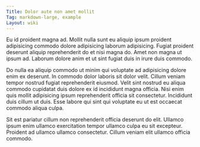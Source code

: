 ```yaml
---
Title: Dolor aute non amet mollit
Tag: markdown-large, example
Layout: wiki
---
```

Eu id proident magna ad. Mollit nulla sunt eu aliquip ipsum proident adipisicing commodo dolore adipisicing laborum adipisicing. Fugiat proident deserunt aliquip reprehenderit do et nisi magna do. Amet non magna ut ipsum ad. Laborum dolore anim et ut sint fugiat duis in irure duis commodo.

Do nulla ea aliquip commodo ut minim qui voluptate ad adipisicing dolore enim ex deserunt. In commodo dolor laboris sit dolor velit. Cillum veniam tempor nostrud fugiat reprehenderit eiusmod. Velit sint nostrud eu aliqua commodo cupidatat duis dolore ex id incididunt magna officia. Nisi enim quis mollit adipisicing ipsum reprehenderit officia sit consectetur. Incididunt duis cillum ut duis. Esse labore qui sint qui voluptate eu ut est occaecat commodo aliqua culpa.

Sit est pariatur cillum non reprehenderit officia deserunt do elit. Ullamco ipsum enim ullamco exercitation tempor ullamco culpa eu sit excepteur. Proident ad ullamco ullamco consectetur. Cillum veniam elit ullamco officia commodo.